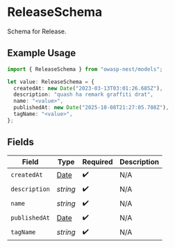 # ReleaseSchema

Schema for Release.

## Example Usage

```typescript
import { ReleaseSchema } from "owasp-nest/models";

let value: ReleaseSchema = {
  createdAt: new Date("2023-03-13T03:01:26.685Z"),
  description: "quash ha remark graffiti drat",
  name: "<value>",
  publishedAt: new Date("2025-10-08T21:27:05.708Z"),
  tagName: "<value>",
};
```

## Fields

| Field                                                                                         | Type                                                                                          | Required                                                                                      | Description                                                                                   |
| --------------------------------------------------------------------------------------------- | --------------------------------------------------------------------------------------------- | --------------------------------------------------------------------------------------------- | --------------------------------------------------------------------------------------------- |
| `createdAt`                                                                                   | [Date](https://developer.mozilla.org/en-US/docs/Web/JavaScript/Reference/Global_Objects/Date) | :heavy_check_mark:                                                                            | N/A                                                                                           |
| `description`                                                                                 | *string*                                                                                      | :heavy_check_mark:                                                                            | N/A                                                                                           |
| `name`                                                                                        | *string*                                                                                      | :heavy_check_mark:                                                                            | N/A                                                                                           |
| `publishedAt`                                                                                 | [Date](https://developer.mozilla.org/en-US/docs/Web/JavaScript/Reference/Global_Objects/Date) | :heavy_check_mark:                                                                            | N/A                                                                                           |
| `tagName`                                                                                     | *string*                                                                                      | :heavy_check_mark:                                                                            | N/A                                                                                           |